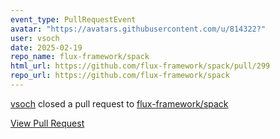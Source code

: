 ```yaml
---
event_type: PullRequestEvent
avatar: "https://avatars.githubusercontent.com/u/814322?"
user: vsoch
date: 2025-02-19
repo_name: flux-framework/spack
html_url: https://github.com/flux-framework/spack/pull/299
repo_url: https://github.com/flux-framework/spack
---
```


<a href='https://github.com/vsoch' target='_blank'>vsoch</a> closed a pull request to <a href='https://github.com/flux-framework/spack' target='_blank'>flux-framework/spack</a>

<a href='https://github.com/flux-framework/spack/pull/299' target='_blank'>View Pull Request</a>